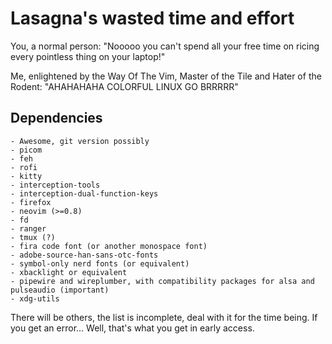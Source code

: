 # Lasagna's wasted time and effort
You, a normal person:
"Nooooo you can't spend all your free time on ricing every pointless thing on your laptop!"

Me, enlightened by the Way Of The Vim, Master of the Tile and Hater of the Rodent:
"AHAHAHAHA COLORFUL LINUX GO BRRRRR"

## Dependencies

    - Awesome, git version possibly
    - picom
    - feh
    - rofi
    - kitty
    - interception-tools
    - interception-dual-function-keys
    - firefox
    - neovim (>=0.8)
    - fd
    - ranger
    - tmux (?)
    - fira code font (or another monospace font)
    - adobe-source-han-sans-otc-fonts
    - symbol-only nerd fonts (or equivalent) 
    - xbacklight or equivalent
    - pipewire and wireplumber, with compatibility packages for alsa and pulseaudio (important)
    - xdg-utils

There will be others, the list is incomplete, deal with it for the time being. If you get an error... Well, that's what you get in early access.
    
<!-- ## Interception and Dual Function Keys
Configure /etc/interception/dual-function-keys/modifiers.yaml as:

    TIMING:
      TAP_MILLISEC: 200
      DOUBLE_TAP_MILLISEC: 150
      SYNTHETIC_KEYS_PAUSE_MILLISEC: 10

    MAPPINGS:
      - KEY: KEY_TAB
        TAP: KEY_TAB
        HOLD: KEY_LEFTMETA
        HOLD_START: BEFORE_CONSUME_OR_RELEASE
      - KEY: KEY_CAPSLOCK
        TAP: KEY_CAPSLOCK
        HOLD: KEY_LEFTCTRL
        HOLD_START: BEFORE_CONSUME_OR_RELEASE
      - KEY: KEY_LEFTALT
        TAP: KEY_ESC
        HOLD: KEY_LEFTALT
        HOLD_START: BEFORE_CONSUME_OR_RELEASE
      - KEY: KEY_LEFTSHIFT
        TAP: [KEY_LEFTSHIFT, KEY_9]
        HOLD: KEY_LEFTSHIFT
        HOLD_START: BEFORE_CONSUME_OR_RELEASE
      - KEY: KEY_RIGHTSHIFT
        TAP: [KEY_RIGHTSHIFT, KEY_0]
        HOLD: KEY_RIGHTSHIFT
        HOLD_START: BEFORE_CONSUME_OR_RELEASE
      - KEY: KEY_BACKSLASH
        TAP: KEY_BACKSLASH
        HOLD: KEY_LEFTMETA
        HOLD_START: BEFORE_CONSUME_OR_RELEASE


and /etc/interception/udevmon.d/keyboard.yaml as:

    - JOB: "intercept -g $DEVNODE | dual-function-keys -c /etc/interception/dual-function-keys/modifiers.yaml | uinput -d $DEVNODE"
      DEVICE:
        EVENTS:
          EV_KEY: [KEY_CAPSLOCK, KEY_TAB, KEY_LEFTALT, KEY_LEFTSHIFT, KEY_RIGHTSHIFT, KEY_BACKSLASH, KEY_SPACE]

in case of doubt, consult the gitlab page of interception. -->
